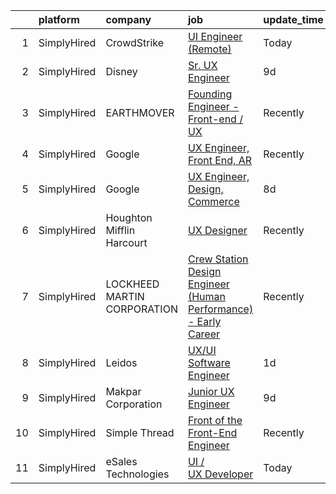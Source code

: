 

|    | platform    | company                     | job                                                                                                                                                                     | update_time   | location          |
|---:|:------------|:----------------------------|:------------------------------------------------------------------------------------------------------------------------------------------------------------------------|:--------------|:------------------|
|  1 | SimplyHired | CrowdStrike                 | [UI Engineer (Remote)](https://www.simplyhired.com/job/iAoCyFQPg5Y2ELp3oq0omBdU2eD3t_w4v09zURveEbN3CczIywDvmA?q=ux+engineer)                                            | Today         | Remote            |
|  2 | SimplyHired | Disney                      | [Sr. UX Engineer](https://www.simplyhired.com/job/dhxe461NTRFYkygmA7EYeazdbycJG_OxhwuX24wr1G82OHQidyxfRA?q=ux+engineer)                                                 | 9d            | Burbank, CA       |
|  3 | SimplyHired | EARTHMOVER                  | [Founding Engineer - Front-end / UX](https://www.simplyhired.com/job/sibg0txBTR4aGm5QwEGyLFMU1T9Icu5xb7cadmmFuIn0kAky7UuW9Q?q=ux+engineer)                              | Recently      | Remote            |
|  4 | SimplyHired | Google                      | [UX Engineer, Front End, AR](https://www.simplyhired.com/job/MT11ThdpkYChRJqs18_BxsUEdF4oC4xkXdi6tjG_Lsn5ngy6KI0Tuw?q=ux+engineer)                                      | Recently      | Mountain View, CA |
|  5 | SimplyHired | Google                      | [UX Engineer, Design, Commerce](https://www.simplyhired.com/job/rxW2YC1l7GDGAthrjpf3omWRvNwqXnCLoClCznseSPZWiR6pjsAwFQ?q=ux+engineer)                                   | 8d            | New York, NY      |
|  6 | SimplyHired | Houghton Mifflin Harcourt   | [UX Designer](https://www.simplyhired.com/job/qTqRdoI-E18ZNebzOThRtlOunoXPsoLUihubCJDRyB0T7FdXTZJfLw?q=ux+engineer)                                                     | Recently      | United States     |
|  7 | SimplyHired | LOCKHEED MARTIN CORPORATION | [Crew Station Design Engineer (Human Performance) - Early Career](https://www.simplyhired.com/job/cjwBwAo5XhOv-NUHUr0R1Ayi86j_BF0LnYB0D35jKUhOsHefBiSerA?q=ux+engineer) | Recently      | Fort Worth, TX    |
|  8 | SimplyHired | Leidos                      | [UX/UI Software Engineer](https://www.simplyhired.com/job/w7wx8gAJEwEV-wM3FLZkNhAFxkDKsOUNJ6uvdsquSvGmkY_pS5V6OA?q=ux+engineer)                                         | 1d            | Morgantown, WV    |
|  9 | SimplyHired | Makpar Corporation          | [Junior UX Engineer](https://www.simplyhired.com/job/EX0F546KF3GSPiNbL34KBCv4SGkw_yuIY02gV9AJgVujUG6SFfsJew?q=ux+engineer)                                              | 9d            | Remote            |
| 10 | SimplyHired | Simple Thread               | [Front of the Front-End Engineer](https://www.simplyhired.com/job/_R6mQNe7VzfJs7jr-jHO1b-ERdM7ICazI8awMpk_FC8RiC-mxPonnQ?q=ux+engineer)                                 | Recently      | Glen Allen, VA    |
| 11 | SimplyHired | eSales Technologies         | [UI / UX Developer](https://www.simplyhired.com/job/qeGUeUxL8l4dO2Fc0Zu6NzKML42MftpwkdvR6FtzVZlVrLfXL5hSjg?q=ux+engineer)                                               | Today         | West Babylon, NY  |